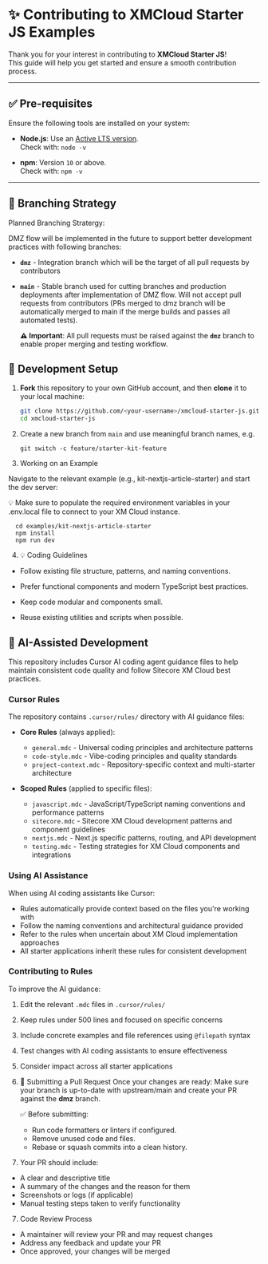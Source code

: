 # ✨ Contributing to XMCloud Starter JS Examples

Thank you for your interest in contributing to **XMCloud Starter JS**!  
This guide will help you get started and ensure a smooth contribution process.

---

## ✅ Pre-requisites

Ensure the following tools are installed on your system:

- **Node.js**: Use an [Active LTS version](https://nodejs.org/en/about/releases/).  
  Check with: `node -v`

- **npm**: Version `10` or above.  
  Check with: `npm -v`

---

## 🔀 **Branching Strategy**
   
  Planned Branching Stratergy:

   DMZ flow will be implemented in the future to support better development practices with following branches:
   - **`dmz`** - Integration branch which will be the target of all pull requests by contributors
   - **`main`** - Stable branch used for cutting branches and production  deployments after implementation of DMZ flow. Will not accept pull requests from contributors (PRs merged to dmz branch will be automatically merged to main if the merge builds and passes all automated tests).

     **⚠️ Important**: All pull requests must be raised against the **`dmz`** branch to enable proper merging and testing workflow.

 


## 🧪 Development Setup

1. **Fork** this repository to your own GitHub account, and then **clone** it to your local machine:
   ```bash
   git clone https://github.com/<your-username>/xmcloud-starter-js.git
   cd xmcloud-starter-js
   ```

2. Create a new branch from `main` and use meaningful branch names, e.g. 
    ```
    git switch -c feature/starter-kit-feature
    ```

3. Working on an Example

Navigate to the relevant example (e.g., kit-nextjs-article-starter) and start the dev server:

💡 Make sure to populate the required environment variables in your .env.local file to connect to your XM Cloud instance.

      cd examples/kit-nextjs-article-starter
      npm install
      npm run dev

4. 💡 Coding Guidelines
  - Follow existing file structure, patterns, and naming conventions.

  - Prefer functional components and modern TypeScript best practices.

  - Keep code modular and components small.

  - Reuse existing utilities and scripts when possible.

## 🤖 AI-Assisted Development

This repository includes Cursor AI coding agent guidance files to help maintain consistent code quality and follow Sitecore XM Cloud best practices.

### Cursor Rules

The repository contains `.cursor/rules/` directory with AI guidance files:

- **Core Rules** (always applied):
  - `general.mdc` - Universal coding principles and architecture patterns
  - `code-style.mdc` - Vibe-coding principles and quality standards
  - `project-context.mdc` - Repository-specific context and multi-starter architecture

- **Scoped Rules** (applied to specific files):
  - `javascript.mdc` - JavaScript/TypeScript naming conventions and performance patterns
  - `sitecore.mdc` - Sitecore XM Cloud development patterns and component guidelines
  - `nextjs.mdc` - Next.js specific patterns, routing, and API development
  - `testing.mdc` - Testing strategies for XM Cloud components and integrations

### Using AI Assistance

When using AI coding assistants like Cursor:
- Rules automatically provide context based on the files you're working with
- Follow the naming conventions and architectural guidance provided
- Refer to the rules when uncertain about XM Cloud implementation approaches
- All starter applications inherit these rules for consistent development

### Contributing to Rules

To improve the AI guidance:
1. Edit the relevant `.mdc` files in `.cursor/rules/`
2. Keep rules under 500 lines and focused on specific concerns
3. Include concrete examples and file references using `@filepath` syntax
4. Test changes with AI coding assistants to ensure effectiveness
5. Consider impact across all starter applications

5. 🚀 Submitting a Pull Request
Once your changes are ready:
Make sure your branch is up-to-date with upstream/main and create your PR against the **dmz** branch.

    ✅ Before submitting:
      - Run code formatters or linters if configured.
      - Remove unused code and files.
      - Rebase or squash commits into a clean history.

6. Your PR should include:
  - A clear and descriptive title
  - A summary of the changes and the reason for them
  - Screenshots or logs (if applicable)
  - Manual testing steps taken to verify functionality

7. Code Review Process
  - A maintainer will review your PR and may request changes
  - Address any feedback and update your PR
  - Once approved, your changes will be merged
